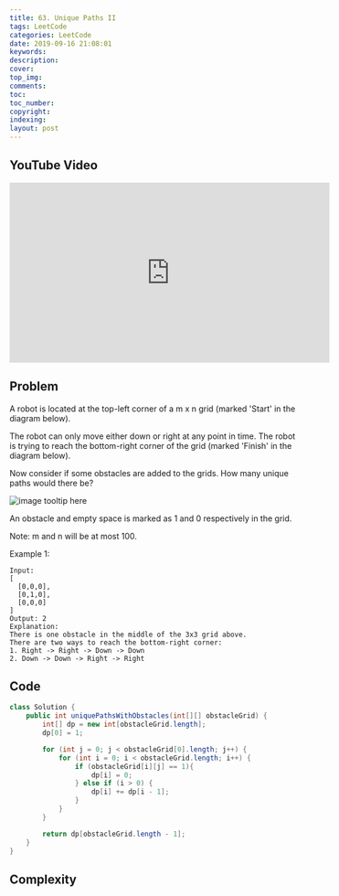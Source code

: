 ```yaml
---
title: 63. Unique Paths II
tags: LeetCode
categories: LeetCode
date: 2019-09-16 21:08:01
keywords:
description:
cover:
top_img:
comments:
toc:
toc_number:
copyright:
indexing:
layout: post
---
```


## YouTube Video

<iframe width="560" height="315" src="https://www.youtube.com/embed/sJo09lnyBqM" frameborder="0" allow="accelerometer; autoplay; encrypted-media; gyroscope; picture-in-picture" allowfullscreen></iframe>

## Problem

A robot is located at the top-left corner of a m x n grid (marked 'Start' in the diagram below).

The robot can only move either down or right at any point in time. The robot is trying to reach the bottom-right corner of the grid (marked 'Finish' in the diagram below).

Now consider if some obstacles are added to the grids. How many unique paths would there be?

![image tooltip here](/assets/63.png)

An obstacle and empty space is marked as 1 and 0 respectively in the grid.

Note: m and n will be at most 100.

Example 1:

```
Input:
[
  [0,0,0],
  [0,1,0],
  [0,0,0]
]
Output: 2
Explanation:
There is one obstacle in the middle of the 3x3 grid above.
There are two ways to reach the bottom-right corner:
1. Right -> Right -> Down -> Down
2. Down -> Down -> Right -> Right
```

## Code

```java
class Solution {
    public int uniquePathsWithObstacles(int[][] obstacleGrid) {
        int[] dp = new int[obstacleGrid.length];
        dp[0] = 1;

        for (int j = 0; j < obstacleGrid[0].length; j++) {
            for (int i = 0; i < obstacleGrid.length; i++) {
                if (obstacleGrid[i][j] == 1){
                    dp[i] = 0;
                } else if (i > 0) {
                    dp[i] += dp[i - 1];
                }
            }
        }

        return dp[obstacleGrid.length - 1];
    }
}
```

## Complexity
